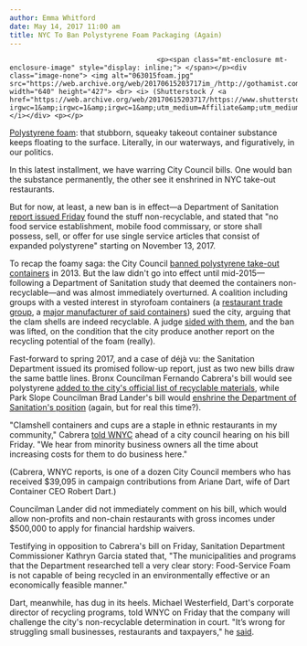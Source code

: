 ```yaml
---
author: Emma Whitford
date: May 14, 2017 11:00 am
title: NYC To Ban Polystyrene Foam Packaging (Again)
---
```


	
										<p><span class="mt-enclosure mt-enclosure-image" style="display: inline;"> </span></p><div class="image-none"> <img alt="063015foam.jpg" src="https://web.archive.org/web/20170615203717im_/http://gothamist.com/attachments/nyc_ewhitford/063015foam.jpg" width="640" height="427"> <br> <i> (Shutterstock / <a href="https://web.archive.org/web/20170615203717/https://www.shutterstock.com/g/KENGMERRYMIKEYMELODY?irgwc=1&amp;irgwc=1&amp;irgwc=1&amp;utm_medium=Affiliate&amp;utm_medium=Affiliate&amp;utm_campaign=Skimbit%20Ltd.&amp;utm_campaign=Skimbit%20Ltd.&amp;utm_source=10078&amp;utm_source=10078">Thanaphiphat</a>)</i></div> <p></p>

<p><a href="https://web.archive.org/web/20170615203717/http://gothamist.com/2015/01/08/plastic_foam_ban.php">Polystyrene foam</a>: that stubborn, squeaky takeout container substance keeps floating to the surface. Literally, in our waterways, and figuratively, in our politics. </p>

<p>In this latest installment, we have warring City Council bills. One would ban the substance permanently, the other see it enshrined in NYC take-out restaurants. </p>

<p>But for now, at least, a new ban is in effect&#x2014;a Department of Sanitation <a href="https://web.archive.org/web/20170615203717/http://www1.nyc.gov/assets/dsny/docs/2017-05-12FoamDetermination_FINAL.pdf">report issued Friday</a> found the stuff non-recyclable, and stated that &quot;no food service establishment, mobile food commissary, or store shall possess, sell, or offer for use single service articles that consist of expanded polystyrene&quot; starting on November 13, 2017. </p>

<p>To recap the foamy saga: the City Council <a href="https://web.archive.org/web/20170615203717/http://gothamist.com/2015/01/08/plastic_foam_ban.php">banned polystyrene take-out containers</a> in 2013. But the law didn&apos;t go into effect until mid-2015&#x2014;following a Department of Sanitation study that deemed the containers non-recyclable&#x2014;and was almost immediately overturned. A coalition including groups with a vested interest in styrofoam containers (a <a href="https://web.archive.org/web/20170615203717/http://www.restaurantactionalliancenyc.com/">restaurant trade group</a>, a <a href="https://web.archive.org/web/20170615203717/https://www.dartcontainer.com/home/">major manufacturer of said containers</a>) sued the city, arguing that the clam shells are indeed recyclable. A judge <a href="https://web.archive.org/web/20170615203717/http://gothamist.com/2015/09/22/nyc_styrofoam_ban_overturned_by_jud.php">sided with them</a>, and the ban was lifted, on the condition that the city produce another report on the recycling potential of the foam (really). </p>

<p>Fast-forward to spring 2017, and a case of d&#xE9;j&#xE0; vu: the Sanitation Department issued its promised follow-up report, just as two new bills draw the same battle lines. Bronx Councilman Fernando Cabrera&apos;s bill would see polystyrene <a href="https://web.archive.org/web/20170615203717/http://legistar.council.nyc.gov/LegislationDetail.aspx?ID=2972218&amp;GUID=99CDCC68-B2EB-4FA1-B03D-CD6D9DCA7559&amp;Options=&amp;Search=">added to the city&apos;s official list of recyclable materials</a>, while Park Slope Councilman Brad Lander&apos;s bill would <a href="https://web.archive.org/web/20170615203717/http://legistar.council.nyc.gov/LegislationDetail.aspx?ID=3042790&amp;GUID=E29EC95F-E99F-43F6-B677-44B95197510B&amp;Options=ID|Text|&amp;Search=polystyrene">enshrine the Department of Sanitation&apos;s position</a> (again, but for real this time?). </p>

<p>&quot;Clamshell containers and cups are a staple in ethnic restaurants in my community,&quot; Cabrera <a href="https://web.archive.org/web/20170615203717/http://www.wnyc.org/story/styrofoam-ban-surfaces-nyc-council-again/?hootPostID=1d0a9434c36f17588d951c1a1f391cbf">told WNYC</a> ahead of a city council hearing on his bill Friday. &quot;We hear from minority business owners all the time about increasing costs for them to do business here.&quot; </p>

<p>(Cabrera, WNYC reports, is one of a dozen City Council members who has received $39,095 in campaign contributions from Ariane Dart, wife of Dart Container CEO Robert Dart.) </p>

<p>Councilman Lander did not immediately comment on his bill, which would allow non-profits and non-chain restaurants with gross incomes under $500,000 to apply for financial hardship waivers. </p>

<p>Testifying in opposition to Cabrera&apos;s bill on Friday, Sanitation Department Commissioner Kathryn Garcia stated that, &quot;The municipalities and programs that the Department researched tell a very clear story: Food-Service Foam is not capable of being recycled in an environmentally effective or an economically feasible manner.&quot; </p>

<p>Dart, meanwhile, has dug in its heels. Michael Westerfield, Dart&apos;s corporate director of recycling programs, told WNYC on Friday that the company will challenge the city&apos;s non-recyclable determination in court. &quot;It&#x2019;s wrong for struggling small businesses, restaurants and taxpayers,&quot; he <a href="https://web.archive.org/web/20170615203717/http://www.wnyc.org/story/new-york-city-reinstates-styrofoam-ban/">said</a>. </p>					
										
									
				